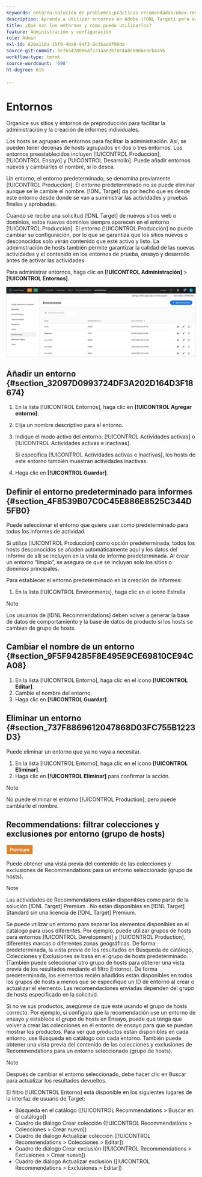 ```yaml
---
keywords: entorno;solución de problemas;prácticas recomendadas;ubox;redirecciones;redireccionamiento;lista de direcciones permitidas;lista de direcciones bloqueadas;lista de bloqueados;lista de permitidos
description: Aprenda a utilizar entornos en Adobe [!DNL Target] para organizar sus sitios y entornos de preproducción con el fin de facilitar la administración y la creación de informes separados.
title: ¿Qué son los entornos y cómo puedo utilizarlos?
feature: Administración y configuración
role: Admin
exl-id: 820a116a-15f9-4ba0-94f3-8e35aa0f90da
source-git-commit: be7b5478006af231aae2b78e4a8c0066e3cb4a5b
workflow-type: tm+mt
source-wordcount: '698'
ht-degree: 61%

---
```


# Entornos

Organice sus sitios y entornos de preproducción para facilitar la administración y la creación de informes individuales.

Los hosts se agrupan en entornos para facilitar la administración. Así, se pueden tener decenas de hosts agrupados en dos o tres entornos. Los entornos preestablecidos incluyen [!UICONTROL Producción], [!UICONTROL Ensayo] y [!UICONTROL Desarrollo]. Puede añadir entornos nuevos y cambiarles el nombre, si lo desea.

Un entorno, el entorno predeterminado, se denomina previamente [!UICONTROL Producción]. El entorno predeterminado no se puede eliminar aunque se le cambie el nombre. [!DNL Target] da por hecho que es desde este entorno desde donde se van a suministrar las actividades y pruebas finales y aprobadas.

Cuando se recibe una solicitud [!DNL Target] de nuevos sitios web o dominios, estos nuevos dominios siempre aparecen en el entorno [!UICONTROL Producción]. El entorno [!UICONTROL Producción] no puede cambiar su configuración, por lo que se garantiza que los sitios nuevos o desconocidos solo verán contenido que esté activo y listo. La administración de hosts también permite garantizar la calidad de las nuevas actividades y el contenido en los entornos de prueba, ensayo y desarrollo antes de activar las actividades.

Para administrar entornos, haga clic en **[!UICONTROL Administración]** > **[!UICONTROL Entornos]**.

![Lista de entornos](/help/administrating-target/assets/environments.png)

## Añadir un entorno {#section_32097D0993724DF3A202D164D3F18674}

1. En la lista [!UICONTROL Entornos], haga clic en **[!UICONTROL Agregar entorno]**.
1. Elija un nombre descriptivo para el entorno.
1. Indique el modo activo del entorno: [!UICONTROL Actividades activas] o [!UICONTROL Actividades activas e inactivas].

   Si especifica [!UICONTROL Actividades activas e inactivas], los hosts de este entorno también muestran actividades inactivas.

1. Haga clic en **[!UICONTROL Guardar]**.

## Definir el entorno predeterminado para informes {#section_4F8539B07C0C45E886E8525C344D5FB0}

Puede seleccionar el entorno que quiere usar como predeterminado para todos los informes de actividad.

Si utiliza [!UICONTROL Producción] como opción predeterminada, todos los hosts desconocidos se añaden automáticamente aquí y los datos del informe de allí se incluyen en la vista de informe predeterminada. Al crear un entorno “limpio”, se asegura de que se incluyan solo los sitios o dominios principales.

Para establecer el entorno predeterminado en la creación de informes:

1. En la lista [!UICONTROL Environments], haga clic en el icono Estrella

>[!NOTE]
>
>Los usuarios de [!DNL Recommendations] deben volver a generar la base de datos de comportamiento y la base de datos de producto si los hosts se cambian de grupo de hosts.

## Cambiar el nombre de un entorno {#section_9F5F94285F8E495E9CE69810CE94CA08}

1. En la lista [!UICONTROL Entorno], haga clic en el icono **[!UICONTROL Editar]**.
1. Cambie el nombre del entorno.
1. Haga clic en **[!UICONTROL Guardar]**.

## Eliminar un entorno {#section_737F8869612047868D03FC755B1223D3}

Puede eliminar un entorno que ya no vaya a necesitar.

1. En la lista [!UICONTROL Entorno], haga clic en el icono **[!UICONTROL Eliminar]**.
1. Haga clic en **[!UICONTROL Eliminar]** para confirmar la acción.

>[!NOTE]
>
>No puede eliminar el entorno [!UICONTROL Production], pero puede cambiarle el nombre.

## Recommendations: filtrar colecciones y exclusiones por entorno (grupo de hosts)

![Distintivo Premium](/help/assets/premium.png)

Puede obtener una vista previa del contenido de las colecciones y exclusiones de Recommendations para un entorno seleccionado (grupo de hosts).

>[!NOTE]
>
>Las actividades de Recommendations están disponibles como parte de la solución [!DNL Target] Premium . No están disponibles en [!DNL Target] Standard sin una licencia de [!DNL Target] Premium.

Se puede utilizar un entorno para separar los elementos disponibles en el catálogo para usos diferentes. Por ejemplo, puede utilizar grupos de hosts para entornos [!UICONTROL Development] y [!UICONTROL Production], diferentes marcas o diferentes zonas geográficas. De forma predeterminada, la vista previa de los resultados en Búsqueda de catálogo, Colecciones y Exclusiones se basa en el grupo de hosts predeterminado. (También puede seleccionar otro grupo de hosts para obtener una vista previa de los resultados mediante el filtro Entorno). De forma predeterminada, los elementos recién añadidos están disponibles en todos los grupos de hosts a menos que se especifique un ID de entorno al crear o actualizar el elemento. Las recomendaciones enviadas dependen del grupo de hosts especificado en la solicitud.

Si no ve sus productos, asegúrese de que esté usando el grupo de hosts correcto. Por ejemplo, si configura que la recomendación use un entorno de ensayo y establece el grupo de hosts en Ensayo, puede que tenga que volver a crear las colecciones en el entorno de ensayo para que se puedan mostrar los productos. Para ver qué productos están disponibles en cada entorno, use Búsqueda en catálogo con cada entorno. También puede obtener una vista previa del contenido de las colecciones y exclusiones de Recommendations para un entorno seleccionado (grupo de hosts).

>[!NOTE]
>Después de cambiar el entorno seleccionado, debe hacer clic en Buscar para actualizar los resultados devueltos.

El filtro [!UICONTROL Entorno] está disponible en los siguientes lugares de la interfaz de usuario de Target:

* Búsqueda en el catálogo ([!UICONTROL Recommendations > Buscar en el catálogo])
* Cuadro de diálogo Crear colección ([!UICONTROL Recommendations > Colecciones > Crear nuevo])
* Cuadro de diálogo Actualizar colección ([!UICONTROL Recommendations > Colecciones > Editar])
* Cuadro de diálogo Crear exclusión ([!UICONTROL Recommendations > Exclusiones > Crear nuevo])
* Cuadro de diálogo Actualizar exclusión ([!UICONTROL Recommendations > Exclusiones > Editar])
